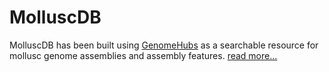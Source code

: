<!--
Content to display above the search box on the landing page
-->

# MolluscDB

MolluscDB has been built using [GenomeHubs](https://github.com/genomehubs/genomehubs) as a searchable resource for mollusc genome assemblies and assembly features. [read more...](/help/about)
